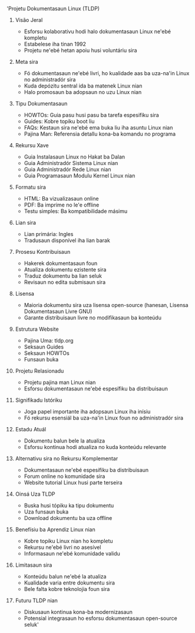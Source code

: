 'Projetu Dokumentasaun Linux (TLDP)

1. Visão Jeral
   - Esforsu kolaborativu hodi halo dokumentasaun Linux ne'ebé kompletu
   - Estabelese iha tinan 1992
   - Projetu ne'ebé hetan apoiu husi voluntáriu sira

2. Meta sira
   - Fó dokumentasaun ne'ebé livri, ho kualidade aas ba uza-na'in Linux no administradór sira
   - Kuda depózitu sentral ida ba matenek Linux nian
   - Halo promosaun ba adopsaun no uzu Linux nian

3. Tipu Dokumentasaun
   - HOWTOs: Guia pasu husi pasu ba tarefa espesifiku sira
   - Guides: Kobre topiku boot liu
   - FAQs: Kestaun sira ne'ebé ema buka liu iha asuntu Linux nian
   - Pajina Man: Referensia detallu kona-ba komandu no programa

4. Rekursu Xave
   - Guia Instalasaun Linux no Hakat ba Dalan
   - Guia Administradór Sistema Linux nian
   - Guia Administradór Rede Linux nian
   - Guia Programasaun Modulu Kernel Linux nian

5. Formatu sira
   - HTML: Ba vizualizasaun online
   - PDF: Ba imprime no le'e offline
   - Testu simples: Ba kompatibilidade másimu

6. Lian sira
   - Lian primária: Ingles
   - Tradusaun disponível iha lian barak

7. Prosesu Kontribuisaun
   - Hakerek dokumentasaun foun
   - Atualiza dokumentu ezistente sira
   - Traduz dokumentu ba lian seluk
   - Revisaun no edita submisaun sira

8. Lisensa
   - Maioria dokumentu sira uza lisensa open-source (hanesan, Lisensa Dokumentasaun Livre GNU)
   - Garante distribuisaun livre no modifikasaun ba konteúdu

9. Estrutura Website
   - Pajina Uma: tldp.org
   - Seksaun Guides
   - Seksaun HOWTOs
   - Funsaun buka

10. Projetu Relasionadu
    - Projetu pajina man Linux nian
    - Esforsu dokumentasaun ne'ebé espesífiku ba distribuisaun

11. Signifikadu Istóriku
    - Joga papel importante iha adopsaun Linux iha inísiu
    - Fó rekursu esensiál ba uza-na'in Linux foun no administradór sira

12. Estadu Atuál
    - Dokumentu balun bele la atualiza
    - Esforsu kontinua hodi atualiza no kuda konteúdu relevante

13. Alternativu sira no Rekursu Komplementar
    - Dokumentasaun ne'ebé espesífiku ba distribuisaun
    - Forum online no komunidade sira
    - Website tutorial Linux husi parte terseira

14. Oinsá Uza TLDP
    - Buska husi tópiku ka tipu dokumentu
    - Uza funsaun buka
    - Download dokumentu ba uza offline

15. Benefísiu ba Aprendiz Linux nian
    - Kobre topiku Linux nian ho kompletu
    - Rekursu ne'ebé livri no asesível
    - Informasaun ne'ebé komunidade validu

16. Limitasaun sira
    - Konteúdu balun ne'ebé la atualiza
    - Kualidade varia entre dokumentu sira
    - Bele falta kobre teknolojia foun sira

17. Futuru TLDP nian
    - Diskusaun kontinua kona-ba modernizasaun
    - Potensial integrasaun ho esforsu dokumentasaun open-source seluk'